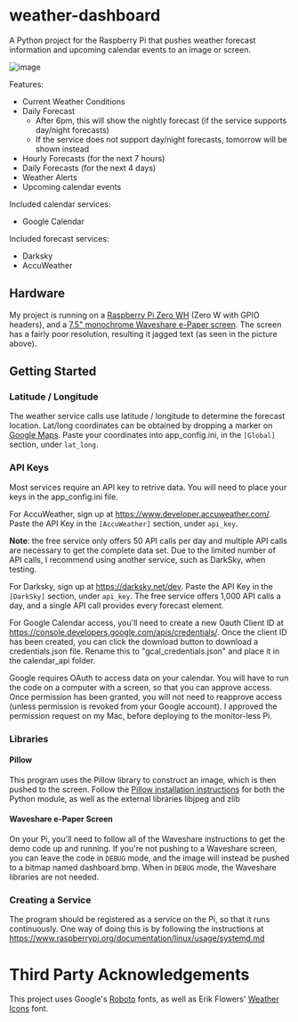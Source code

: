 # weather-dashboard #
A Python project for the Raspberry Pi that pushes weather forecast information and upcoming calendar events to an image or screen.

![image](https://user-images.githubusercontent.com/18541752/64130413-0edf2300-cd90-11e9-9d7b-71b1a9527c6b.png)

Features:
* Current Weather Conditions
* Daily Forecast
    * After 6pm, this will show the nightly forecast (if the service supports day/night forecasts)
    * If the service does not support day/night forecasts, tomorrow will be shown instead
* Hourly Forecasts (for the next 7 hours)
* Daily Forecasts (for the next 4 days)
* Weather Alerts
* Upcoming calendar events

Included calendar services:
* Google Calendar

Included forecast services:
* Darksky
* AccuWeather

## Hardware ##
My project is running on a [Raspberry Pi Zero WH](https://www.adafruit.com/product/3708) (Zero W with GPIO headers), and a [7.5" monochrome Waveshare e-Paper screen](https://www.waveshare.com/product/mini-pc/raspberry-pi/displays/e-paper/7.5inch-e-paper-hat.htm). The screen has a fairly poor resolution, resulting it jagged text (as seen in the picture above).

## Getting Started ##

### Latitude / Longitude ###

The weather service calls use latitude / longitude to determine the forecast location. Lat/long coordinates can be obtained by dropping a marker on [Google Maps](https://www.google.com/maps). Paste your coordinates into app_config.ini, in the `[Global]` section, under `lat_long`.

### API Keys ###

Most services require an API key to retrive data. You will need to place your keys in the app_config.ini file.

For AccuWeather, sign up at https://www.developer.accuweather.com/. Paste the API Key in the `[AccuWeather]` section, under `api_key`.

**Note**: the free service only offers 50 API calls per day and multiple API calls are necessary to get the complete data set. Due to the limited number of API calls, I recommend using another service, such as DarkSky, when testing.

For Darksky, sign up at https://darksky.net/dev. Paste the API Key in the `[DarkSky]` section, under `api_key`. The free service offers 1,000 API calls a day, and a single API call provides every forecast element.

For Google Calendar access, you'll need to create a new Oauth Client ID at https://console.developers.google.com/apis/credentials/. Once the client ID has been created, you can click the download button to download a credentials.json file. Rename this to "gcal_credentials.json" and place it in the calendar_api folder.

Google requires OAuth to access data on your calendar. You will have to run the code on a computer with a screen, so that you can approve access. Once permission has been granted, you will not need to reapprove access (unless permission is revoked from your Google account). I approved the permission request on my Mac, before deploying to the monitor-less Pi.

### Libraries ###

#### Pillow ####
This program uses the Pillow library to construct an image, which is then pushed to the screen. Follow the [Pillow installation instructions](https://pillow.readthedocs.io/en/stable/installation.html) for both the Python module, as well as the external libraries libjpeg and zlib

#### Waveshare e-Paper Screen ####
On your Pi, you'll need to follow all of the Waveshare instructions to get the demo code up and running. If you're not pushing to a Waveshare screen, you can leave the code in `DEBUG` mode, and the image will instead be pushed to a bitmap named dashboard.bmp. When in `DEBUG` mode, the Waveshare libraries are not needed.

### Creating a Service ###
The program should be registered as a service on the Pi, so that it runs continuously. One way of doing this is by following the instructions at https://www.raspberrypi.org/documentation/linux/usage/systemd.md

# Third Party Acknowledgements #
This project uses Google's [Roboto](https://fonts.google.com/specimen/Roboto?selection.family=Roboto) fonts, as well as Erik Flowers' [Weather Icons](https://erikflowers.github.io/weather-icons/) font.
